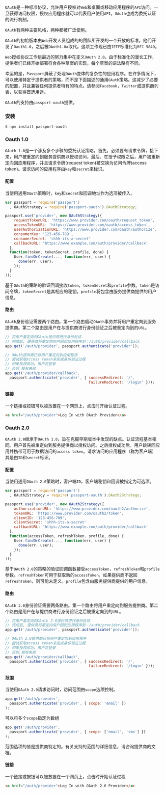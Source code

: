 `OAuth`是一种标准协议，允许用户授权对`Web`和桌面或移动应用程序的`API`访问。一旦获得访问权限，授权应用程序就可以代表用户使用`API`​​。`OAuth`也成为委托认证的流行机制。

`OAuth`有两种主要风格，两种都被广泛使用。

`OAuth`的初始版本由`Web`开发人员组成的的团队所开发的一个开放的标准。他们开发了`Oauth1.0`，之后被`OAuth1.0a`取代。这项工作现已由`IETF`标准化为`RFC 5849`。

`Web`授权协议工作组最近的努力集中在定义`OAuth 2.0`。由于标准化的漫长工作，提供者们已经开始部署符合各种草案的实现，每个草案的语法略有不同。

幸运的是，`Passport`屏蔽了处理`OAuth`变体的复杂性的应用程序。在许多情况下，可以使用特定于提供者的策略，而不是下面描述的通用`OAuth`策略。这减少了必要的配置，并且兼容任何提供者特有的特点。请参阅`Facebook`，`Twitter`或提供商列表，以获得首选用途。

`OAuth`的支持由`passport-oauth`提供。

### 安装

```bash
$ npm install passport-oauth
```

### Oauth 1.0

`OAuth 1.0`是一个涉及多个步骤的委托认证策略。首先，必须要有请求令牌，接下来，用户被重定向到服务提供商以授权访问，最后，在授予权限之后，用户被重新定向回应用程序，并且请求令牌\(request token\)被交换为访问令牌\(access token\)。请求访问的应用程序由`key`和`secret`来标识。

#### 配置

当使用通用`OAuth`策略时，`key`和`secret`和回调地址作为选项被传入。

```js
var passport = require('passport')
  , OAuthStrategy = require('passport-oauth').OAuthStrategy;

passport.use('provider', new OAuthStrategy({
    requestTokenURL: 'https://www.provider.com/oauth/request_token',
    accessTokenURL: 'https://www.provider.com/oauth/access_token',
    userAuthorizationURL: 'https://www.provider.com/oauth/authorize',
    consumerKey: '123-456-789',
    consumerSecret: 'shhh-its-a-secret'
    callbackURL: 'https://www.example.com/auth/provider/callback'
  },
  function(token, tokenSecret, profile, done) {
    User.findOrCreate(..., function(err, user) {
      done(err, user);
    });
  }
));
```

基于`OAuth`的策略的验证回调接收`token`，`tokenSecret`和`profile`参数。`token`是访问令牌，`tokenSecret`是其相应的秘钥。`profile`将包含由服务提供商提供的用户信息。

#### 路由

`OAuth`身份验证需要两个路由。第一个路由启动`OAuth`事务并将用户重定向到服务提供商。第二个路由是用户在与提供商进行身份验证之后被重定向到的`URL`。

```js
// 将用户重定向到OAuth提供商进行身份验证.
// 完成后, 提供商将重定向用户回到应用程序到：/auth/provider/callback
app.get('/auth/provider', passport.authenticate('provider'));

// OAuth提供商已将用户重定向到应用程序
// 尝试获取access token来完成身份验证过程
// 如果授权成功，用户将登录
// 否则,授权失败
app.get('/auth/provider/callback',
  passport.authenticate('provider', { successRedirect: '/',
                                      failureRedirect: '/login' }));
```

#### 链接

一个链接或按钮可以被放置在一个网页上，点击时开始认证过程。

```html
<a href="/auth/provider">Log In with OAuth Provider</a>
```

### Oauth 2.0

`OAuth 2.0`继承于`OAuth 1.0`，旨在克服早期版本中发现的缺点。认证流程基本相同。用户首先被重定向到服务提供商以授权访问。之后授权成功后，用户跳转回应用并携带可用于数据访问的`access token`。请求访问的应用程序（称为客户端）其是由`ID`和`secret`标识。

#### 配置

当使用通用`OAuth 2.0`策略时，客户端`ID`，客户端秘钥和回调被指定为可选项。

```js
var passport = require('passport')
  , OAuth2Strategy = require('passport-oauth').OAuth2Strategy;

passport.use('provider', new OAuth2Strategy({
    authorizationURL: 'https://www.provider.com/oauth2/authorize',
    tokenURL: 'https://www.provider.com/oauth2/token',
    clientID: '123-456-789',
    clientSecret: 'shhh-its-a-secret'
    callbackURL: 'https://www.example.com/auth/provider/callback'
  },
  function(accessToken, refreshToken, profile, done) {
    User.findOrCreate(..., function(err, user) {
      done(err, user);
    });
  }
));
```

基于`OAuth 2.0`的策略的验证回调函数接受`accessToken`，`refreshToken`和`profile`参数。`refreshToken`可用于获取新的`accessToken`，如果提供商不返回`refreshToken`，则可能未定义。`profile`包含由服务提供商提供的用户信息。

#### 路由

`OAuth 2.0`身份验证需要两条路由。第一个路由将用户重定向到服务提供商。第二个路由是用户在与提供商进行身份验证之后被重定向到的`URL`。

```js
// 将用户重定向到OAuth 2.0提供商进行身份验证.
// 完成后, 提供商将重定向用户回到应用程序到：/auth/provider/callback
app.get('/auth/provider', passport.authenticate('provider'));

// OAuth 2.0提供商已将用户重定向到应用程序
// 尝试获取access token来完成身份验证过程
// 如果授权成功，用户将登录
// 否则,授权失败
app.get('/auth/provider/callback',
  passport.authenticate('provider', { successRedirect: '/',
                                      failureRedirect: '/login' }));
```

#### 范围

当使用`OAuth 2.0`请求访问时，访问范围由`scope`选项控制。

```js
app.get('/auth/provider',
  passport.authenticate('provider', { scope: 'email' })
);
```

可以将多个`scope`指定为数组

```js
app.get('/auth/provider',
  passport.authenticate('provider', { scope: ['email', 'sms'] })
);
```

范围选项的值是提供商特定的。有关支持的范围的详细信息，请咨询提供商的文档。

#### 链接

一个链接或按钮可以被放置在一个网页上，点击时开始认证过程

```html
<a href="/auth/provider">Log In with OAuth 2.0 Provider</a>
```











